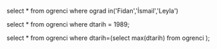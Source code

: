 









select * from  ogrenci where ograd in('Fidan','İsmail','Leyla')



select * from ogrenci where dtarih = 1989;






select * from ogrenci where dtarih=(select max(dtarih) from ogrenci );









<!-- SADECE ALTERNATİF CEVABI OLANLARI SORU NUMARASINA DENK GELECEK ŞEKİLDE EKLEDİM -->
 